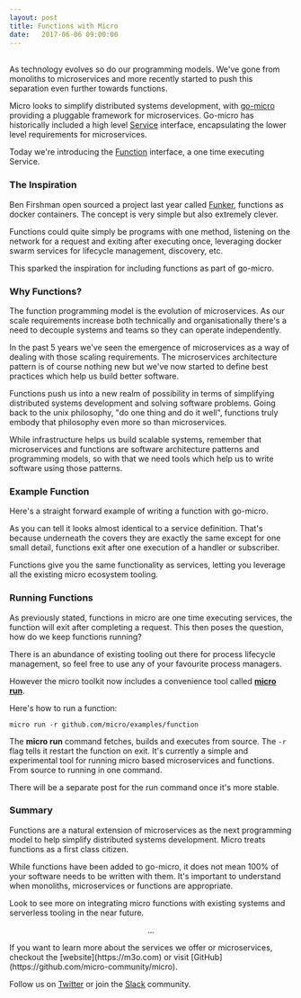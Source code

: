 ```yaml
---
layout: post
title: Functions with Micro
date:   2017-06-06 09:00:00
---
```

<br>
As technology evolves so do our programming models. We've gone from monoliths to microservices 
and more recently started to push this separation even further towards functions.

Micro looks to simplify distributed systems development, with [go-micro](https://github.com/micro/go-micro) 
providing a pluggable framework for microservices. Go-micro has historically included a high level [Service](https://godoc.org/github.com/micro/go-micro#Service) 
interface, encapsulating the lower level requirements for microservices. 

Today we're introducing the [Function](https://godoc.org/github.com/micro/go-micro#Function) 
interface, a one time executing Service.

<script src="https://gist.github.com/asim/bfbaf036c90761879dbf6e939e5172e4.js"></script>

### The Inspiration

Ben Firshman open sourced a project last year called [Funker](https://github.com/bfirsh/funker), functions as docker containers. The concept is very 
simple but also extremely clever. 

Functions could quite simply be programs with one method, listening on the network for a request and exiting after 
executing once, leveraging docker swarm services for lifecycle management, discovery, etc.

This sparked the inspiration for including functions as part of go-micro.

### Why Functions?

The function programming model is the evolution of microservices. As our scale requirements increase both technically and organisationally 
there's a need to decouple systems and teams so they can operate independently.

In the past 5 years we've seen the emergence of microservices as a way of dealing with those scaling requirements. The microservices 
architecture pattern is of course nothing new but we've now started to define best practices which help us build better software. 

Functions push us into a new realm of possibility in terms of simplifying distributed systems development and solving software problems. 
Going back to the unix philosophy, "do one thing and do it well", functions truly embody that philosophy even more so than microservices.

While infrastructure helps us build scalable systems, remember that microservices and functions are software architecture patterns 
and programming models, so with that we need tools which help us to write software using those patterns.

### Example Function

Here's a straight forward example of writing a function with go-micro. 

As you can tell it looks almost identical to a service definition. That's because underneath the covers they are exactly the 
same except for one small detail, functions exit after one execution of a handler or subscriber.

Functions give you the same functionality as services, letting you leverage all the existing micro ecosystem tooling.

<script src="https://gist.github.com/asim/7d70cf1160ad1279597f12985fe3fbd5.js"></script>

### Running Functions

As previously stated, functions in micro are one time executing services, the function will exit after completing a request. This then 
poses the question, how do we keep functions running?

There is an abundance of existing tooling out there for process lifecycle management, so feel free to use any of your favourite 
process managers.

However the micro toolkit now includes a convenience tool called [**micro run**](https://m3o.com/docs/run.html).

Here's how to run a function:

```
micro run -r github.com/micro/examples/function
```

The **micro run** command fetches, builds and executes from source. The `-r` flag tells it restart the function on exit. 
It's currently a simple and experimental tool for running micro based microservices and functions. From source to running in one command.

There will be a separate post for the run command once it's more stable.

### Summary

Functions are a natural extension of microservices as the next programming model to help simplify distributed systems development. 
Micro treats functions as a first class citizen.

While functions have been added to go-micro, it does not mean 100% of your software needs to be written with them. It's important 
to understand when monoliths, microservices or functions are appropriate.

Look to see more on integrating micro functions with existing systems and serverless tooling in the near future.

<center><p>...</p></center>
If you want to learn more about the services we offer or microservices, checkout the [website](https://m3o.com) or 
visit [GitHub](https://github.com/micro-community/micro).

Follow us on [Twitter](https://twitter.com/m3ocloud) or join the [Slack](http://slack.m3o.com) community.


